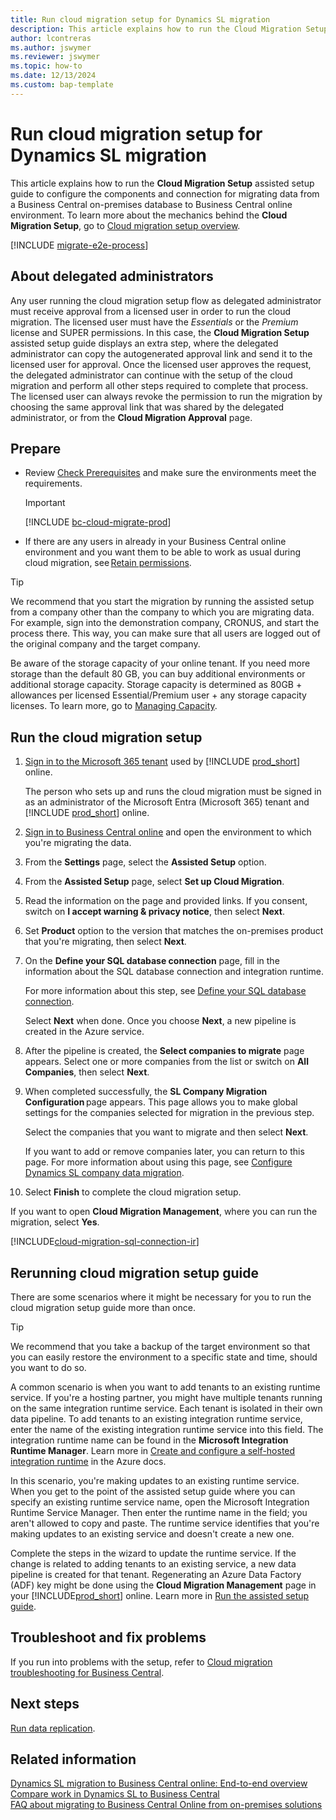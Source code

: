 ```yaml
---
title: Run cloud migration setup for Dynamics SL migration
description: This article explains how to run the Cloud Migration Setup assisted setup guide to configure the components and connection for migrating data from a Dynamics SL on-premises database to Business Central online environment.
author: lcontreras
ms.author: jswymer
ms.reviewer: jswymer
ms.topic: how-to 
ms.date: 12/13/2024
ms.custom: bap-template
---
```

# Run cloud migration setup for Dynamics SL migration

This article explains how to run the **Cloud Migration Setup** assisted setup guide to configure the components and connection for migrating data from a Business Central on-premises database to Business Central online environment. To learn more about the mechanics behind the **Cloud Migration Setup**, go to [Cloud migration setup overview](migration-setup-overview.md).

[!INCLUDE [migrate-e2e-process](../developer/includes/migrate-e2e-process-SL.md)]

## About delegated administrators

Any user running the cloud migration setup flow as delegated administrator must receive approval from a licensed user in order to run the cloud migration. The licensed user must have the *Essentials* or the *Premium* license and SUPER permissions. In this case, the **Cloud Migration Setup** assisted setup guide displays an extra step, where the delegated administrator can copy the autogenerated approval link and send it to the licensed user for approval. Once the licensed user approves the request, the delegated administrator can continue with the setup of the cloud migration and perform all other steps required to complete that process. The licensed user can always revoke the permission to run the migration by choosing the same approval link that was shared by the delegated administrator, or from the **Cloud Migration Approval** page.  

## Prepare

- Review [Check Prerequisites](cloud-migration-prerequisites-SL.md) and make sure the environments meet the requirements.

   > [!IMPORTANT]
   > [!INCLUDE [bc-cloud-migrate-prod](../includes/bc-cloud-migrate-prod.md)]

- If there are any users in already in your Business Central online environment and you want them to be able to work as usual during cloud migration, see [Retain permissions](migration-retain-permissions-SL.md).

> [!TIP]
> We recommend that you start the migration by running the assisted setup from a company other than the company to which you are migrating data. For example, sign into the demonstration company, CRONUS, and start the process there. This way, you can make sure that all users are logged out of the original company and the target company.
>
> Be aware of the storage capacity of your online tenant. If you need more storage than the default 80 GB, you can buy additional environments or additional storage capacity. Storage capacity is determined as 80GB + allowances per licensed Essential/Premium user + any storage capacity licenses. To learn more, go to [Managing Capacity](../administration/tenant-admin-center-capacity.md).

## Run the cloud migration setup

1. [Sign in to the Microsoft 365 tenant](https://admin.microsoft.com) used by [!INCLUDE [prod_short](../includes/prod_short.md)] online.

   The person who sets up and runs the cloud migration must be signed in as an administrator of the Microsoft Entra (Microsoft 365) tenant and [!INCLUDE [prod_short](../includes/prod_short.md)] online.
1. [Sign in to Business Central online](https://businesscentral.dynamics.com) and open the environment to which you're migrating the data.
1. From the **Settings** page, select the **Assisted Setup** option.
1. From the **Assisted Setup** page, select **Set up Cloud Migration**.
1. Read the information on the page and provided links. If you consent, switch on **I accept warning & privacy notice**, then select **Next**.
1. Set **Product** option to the version that matches the on-premises product that you're migrating, then select **Next**.
1. On the **Define your SQL database connection** page, fill in the information about the SQL database connection and integration runtime.

   For more information about this step, see [Define your SQL database connection](#define-sql-database-connection-and-integration-runtime).

   Select **Next** when done. Once you choose **Next**, a new pipeline is created in the Azure service.

1. After the pipeline is created, the **Select companies to migrate** page appears. Select one or more companies from the list or switch on **All Companies**, then select **Next**.

1. When completed successfully, the **SL Company Migration Configuration** page appears. This page allows you to make global settings for the companies selected for migration in the previous step.

   Select the companies that you want to migrate and then select **Next**.

   If you want to add or remove companies later, you can return to this page. For more information about using this page, see [Configure Dynamics SL company data migration](migrate-SL-configure-companies.md).

1. Select **Finish** to complete the cloud migration setup.

  If you want to open **Cloud Migration Management**, where you can run the migration, select **Yes**.

<a name="sql"></a>

[!INCLUDE[cloud-migration-sql-connection-ir](../developer/includes/cloud-migration-sql-connection-ir-SL.md)]

## Rerunning cloud migration setup guide

There are some scenarios where it might be necessary for you to run the cloud migration setup guide more than once.  

> [!TIP]
> We recommend that you take a backup of the target environment so that you can easily restore the environment to a specific state and time, should you want to do so.

A common scenario is when you want to add tenants to an existing runtime service. If you're a hosting partner, you might have multiple tenants running on the same integration runtime service. Each tenant is isolated in their own data pipeline. To add tenants to an existing integration runtime service, enter the name of the existing integration runtime service into this field. The integration runtime name can be found in the **Microsoft Integration Runtime Manager**. Learn more in [Create and configure a self-hosted integration runtime](/azure/data-factory/create-self-hosted-integration-runtime) in the Azure docs.

In this scenario, you're making updates to an existing runtime service. When you get to the point of the assisted setup guide where you can specify an existing runtime service name, open the Microsoft Integration Runtime Service Manager. Then enter the runtime name in the field; you aren't allowed to copy and paste. The runtime service identifies that you're making updates to an existing service and doesn't create a new one.  

Complete the steps in the wizard to update the runtime service. If the change is related to adding tenants to an existing service, a new data pipeline is created for that tenant. Regenerating an Azure Data Factory (ADF) key might be done using the **Cloud Migration Management** page in your [!INCLUDE[prod_short](../developer/includes/prod_short.md)] online. Learn more in [Run the assisted setup guide](migration-setup-SL.md#rerunning-cloud-migration-setup-guide).  

## Troubleshoot and fix problems

If you run into problems with the setup, refer to [Cloud migration troubleshooting for Business Central](/troubleshoot/dynamics-365/business-central/welcome-business-central).

## Next steps

[Run data replication](migration-data-replication.md).

## Related information

[Dynamics SL migration to Business Central online: End-to-end overview](migrate-SL-overview.md)  
[Compare work in Dynamics SL to Business Central](migrate-dynamics-SL-videos.md)  
[FAQ about migrating to Business Central Online from on-premises solutions](faq-migrate-data.md)

